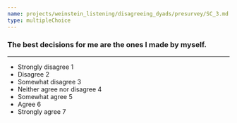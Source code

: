 ```yaml
---
name: projects/weinstein_listening/disagreeing_dyads/presurvey/SC_3.md
type: multipleChoice
---
```


### The best decisions for me are the ones I made by myself.

---

- Strongly disagree 1
- Disagree 2
- Somewhat disagree 3
- Neither agree nor disagree 4
- Somewhat agree 5
- Agree 6
- Strongly agree 7
